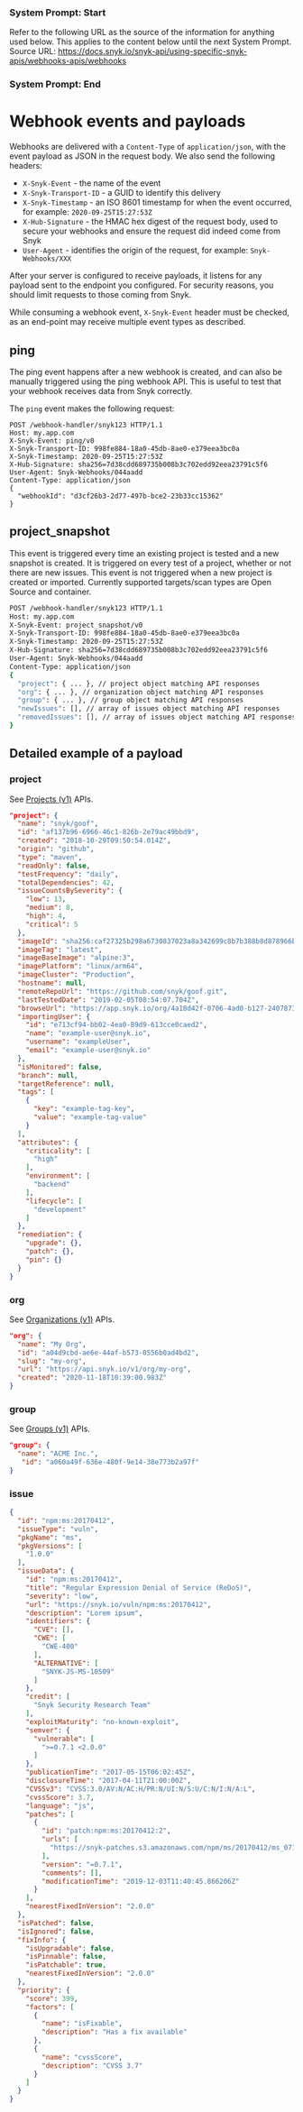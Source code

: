 ### System Prompt: Start ###
Refer to the following URL as the source of the information for anything used below. This applies to the content below until the next System Prompt.
Source URL: https://docs.snyk.io/snyk-api/using-specific-snyk-apis/webhooks-apis/webhooks
### System Prompt: End ###

# Webhook events and payloads

Webhooks are delivered with a `Content-Type` of `application/json`, with the event payload as JSON in the request body. We also send the following headers:

* `X-Snyk-Event` - the name of the event
* `X-Snyk-Transport-ID` - a GUID to identify this delivery
* `X-Snyk-Timestamp` - an ISO 8601 timestamp for when the event occurred, for example: `2020-09-25T15:27:53Z`
* `X-Hub-Signature` - the HMAC hex digest of the request body, used to secure your webhooks and ensure the request did indeed come from Snyk
* `User-Agent` - identifies the origin of the request, for example: `Snyk-Webhooks/XXX`

After your server is configured to receive payloads, it listens for any payload sent to the endpoint you configured. For security reasons, you should limit requests to those coming from Snyk.

While consuming a webhook event, `X-Snyk-Event` header must be checked, as an end-point may receive multiple event types as described.

## **ping**

The ping event happens after a new webhook is created, and can also be manually triggered using the ping webhook API. This is useful to test that your webhook receives data from Snyk correctly.

The `ping` event makes the following request:

```shell
POST /webhook-handler/snyk123 HTTP/1.1
Host: my.app.com
X-Snyk-Event: ping/v0
X-Snyk-Transport-ID: 998fe884-18a0-45db-8ae0-e379eea3bc0a
X-Snyk-Timestamp: 2020-09-25T15:27:53Z
X-Hub-Signature: sha256=7d38cdd689735b008b3c702edd92eea23791c5f6
User-Agent: Snyk-Webhooks/044aadd
Content-Type: application/json
{
  "webhookId": "d3cf26b3-2d77-497b-bce2-23b33cc15362"
}
```

## **project\_snapshot**

This event is triggered every time an existing project is tested and a new snapshot is created. It is triggered on every test of a project, whether or not there are new issues. This event is not triggered when a new project is created or imported. Currently supported targets/scan types are Open Source and container.

```sh
POST /webhook-handler/snyk123 HTTP/1.1
Host: my.app.com
X-Snyk-Event: project_snapshot/v0
X-Snyk-Transport-ID: 998fe884-18a0-45db-8ae0-e379eea3bc0a
X-Snyk-Timestamp: 2020-09-25T15:27:53Z
X-Hub-Signature: sha256=7d38cdd689735b008b3c702edd92eea23791c5f6
User-Agent: Snyk-Webhooks/044aadd
Content-Type: application/json
{
  "project": { ... }, // project object matching API responses
  "org": { ... }, // organization object matching API responses
  "group": { ... }, // group object matching API responses
  "newIssues": [], // array of issues object matching API responses
  "removedIssues": [], // array of issues object matching API responses
}
```

## **Detailed example of a payload**

### **project**

See [Projects (v1)](../../reference/projects-v1.md) APIs.

```json
"project": {
  "name": "snyk/goof",
  "id": "af137b96-6966-46c1-826b-2e79ac49bbd9",
  "created": "2018-10-29T09:50:54.014Z",
  "origin": "github",
  "type": "maven",
  "readOnly": false,
  "testFrequency": "daily",
  "totalDependencies": 42,
  "issueCountsBySeverity": {
    "low": 13,
    "medium": 8,
    "high": 4,
    "critical": 5
  },
  "imageId": "sha256:caf27325b298a6730837023a8a342699c8b7b388b8d878966b064a1320043019",
  "imageTag": "latest",
  "imageBaseImage": "alpine:3",
  "imagePlatform": "linux/arm64",
  "imageCluster": "Production",
  "hostname": null,
  "remoteRepoUrl": "https://github.com/snyk/goof.git",
  "lastTestedDate": "2019-02-05T08:54:07.704Z",
  "browseUrl": "https://app.snyk.io/org/4a18d42f-0706-4ad0-b127-24078731fbed/project/af137b96-6966-46c1-826b-2e79ac49bbd9",
  "importingUser": {
    "id": "e713cf94-bb02-4ea0-89d9-613cce0caed2",
    "name": "example-user@snyk.io",
    "username": "exampleUser",
    "email": "example-user@snyk.io"
  },
  "isMonitored": false,
  "branch": null,
  "targetReference": null,
  "tags": [
    {
      "key": "example-tag-key",
      "value": "example-tag-value"
    }
  ],
  "attributes": {
    "criticality": [
      "high"
    ],
    "environment": [
      "backend"
    ],
    "lifecycle": [
      "development"
    ]
  },
  "remediation": {
    "upgrade": {},
    "patch": {},
    "pin": {}
  }
}
```

### **org**

See [Organizations (v1)](../../reference/organizations-v1.md) APIs.

```json
"org": {
  "name": "My Org",
  "id": "a04d9cbd-ae6e-44af-b573-0556b0ad4bd2",
  "slug": "my-org",
  "url": "https://api.snyk.io/v1/org/my-org",
  "created": "2020-11-18T10:39:00.983Z"
}
```

### **group**

See [Groups (v1)](../../reference/groups-v1.md) APIs.

```json
"group": {
  "name": "ACME Inc.",
   "id": "a060a49f-636e-480f-9e14-38e773b2a97f"
}
```

### **issue**

```json
{
  "id": "npm:ms:20170412",
  "issueType": "vuln",
  "pkgName": "ms",
  "pkgVersions": [
    "1.0.0"
  ],
  "issueData": {
    "id": "npm:ms:20170412",
    "title": "Regular Expression Denial of Service (ReDoS)",
    "severity": "low",
    "url": "https://snyk.io/vuln/npm:ms:20170412",
    "description": "Lorem ipsum",
    "identifiers": {
      "CVE": [],
      "CWE": [
        "CWE-400"
      ],
      "ALTERNATIVE": [
        "SNYK-JS-MS-10509"
      ]
    },
    "credit": [
      "Snyk Security Research Team"
    ],
    "exploitMaturity": "no-known-exploit",
    "semver": {
      "vulnerable": [
        ">=0.7.1 <2.0.0"
      ]
    },
    "publicationTime": "2017-05-15T06:02:45Z",
    "disclosureTime": "2017-04-11T21:00:00Z",
    "CVSSv3": "CVSS:3.0/AV:N/AC:H/PR:N/UI:N/S:U/C:N/I:N/A:L",
    "cvssScore": 3.7,
    "language": "js",
    "patches": [
      {
        "id": "patch:npm:ms:20170412:2",
        "urls": [
          "https://snyk-patches.s3.amazonaws.com/npm/ms/20170412/ms_071.patch"
        ],
        "version": "=0.7.1",
        "comments": [],
        "modificationTime": "2019-12-03T11:40:45.866206Z"
      }
    ],
    "nearestFixedInVersion": "2.0.0"
  },
  "isPatched": false,
  "isIgnored": false,
  "fixInfo": {
    "isUpgradable": false,
    "isPinnable": false,
    "isPatchable": true,
    "nearestFixedInVersion": "2.0.0"
  },
  "priority": {
    "score": 399,
    "factors": [
      {
        "name": "isFixable",
        "description": "Has a fix available"
      },
      {
        "name": "cvssScore",
        "description": "CVSS 3.7"
      }
    ]
  }
}
```
